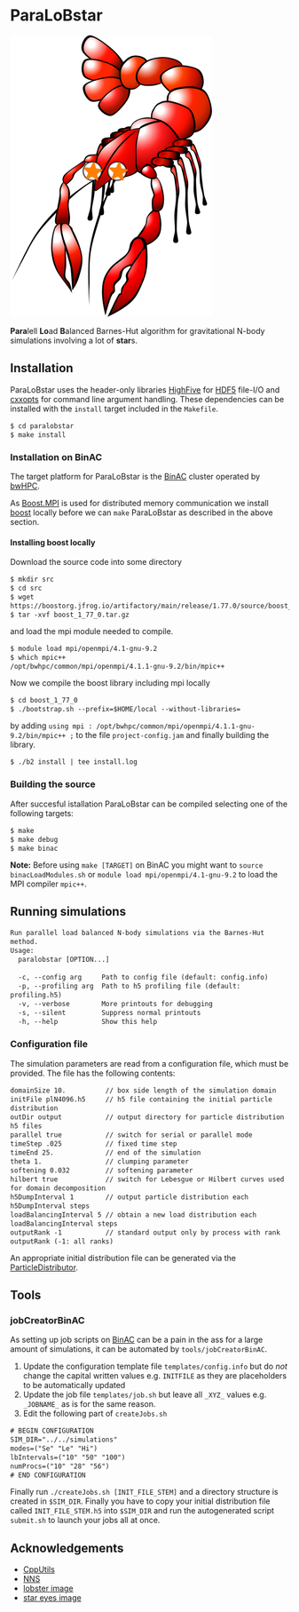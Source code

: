 # ParaLoBstar

![paralobstarIcon](icons/paralobstar.png)

**Para**lell **Lo**ad **B**alanced Barnes-Hut algorithm for gravitational N-body simulations involving a lot of **star**s. 

## Installation

ParaLoBstar uses the header-only libraries [HighFive](https://github.com/BlueBrain/HighFive) for [HDF5](https://www.hdfgroup.org/solutions/hdf5/) file-I/O and [cxxopts](https://github.com/jarro2783/cxxopts) for command line argument handling. These dependencies can be installed with the `install` target included in the `Makefile`. 

```
$ cd paralobstar
$ make install
```

### Installation on BinAC

The target platform for ParaLoBstar is the [BinAC](https://wiki.bwhpc.de/e/Category:BwForCluster_BinAC) cluster operated by [bwHPC](https://www.bwhpc.de/index.html).

As [Boost.MPI](https://www.boost.org/doc/libs/1_77_0/doc/html/mpi.html) is used for distributed memory communication we install [boost](https://www.boost.org/users/history/version_1_77_0.html) locally before we can `make` ParaLoBstar as described in the above section. 

#### Installing boost locally
Download the source code into some directory

```
$ mkdir src
$ cd src
$ wget https://boostorg.jfrog.io/artifactory/main/release/1.77.0/source/boost_1_77_0.tar.gz
$ tar -xvf boost_1_77_0.tar.gz
``` 
and load the mpi module needed to compile.

```
$ module load mpi/openmpi/4.1-gnu-9.2
$ which mpic++
/opt/bwhpc/common/mpi/openmpi/4.1.1-gnu-9.2/bin/mpic++
``` 
Now we compile the boost library including mpi locally

```
$ cd boost_1_77_0
$ ./bootstrap.sh --prefix=$HOME/local --without-libraries=
```
by adding `using mpi : /opt/bwhpc/common/mpi/openmpi/4.1.1-gnu-9.2/bin/mpic++ ;` to the file `project-config.jam` and finally building the library.

```
$ ./b2 install | tee install.log
```

### Building the source
After succesful istallation ParaLoBstar can be compiled selecting one of the following targets:

```
$ make
$ make debug
$ make binac
```
**Note:** Before using `make [TARGET]` on BinAC you might want to `source binacLoadModules.sh` or `module load mpi/openmpi/4.1-gnu-9.2` to load the MPI compiler `mpic++`.

## Running simulations

```
Run parallel load balanced N-body simulations via the Barnes-Hut method.
Usage:
  paralobstar [OPTION...]

  -c, --config arg     Path to config file (default: config.info)
  -p, --profiling arg  Path to h5 profiling file (default: profiling.h5)
  -v, --verbose        More printouts for debugging
  -s, --silent         Suppress normal printouts
  -h, --help           Show this help
```

### Configuration file

The simulation parameters are read from a configuration file, which must be provided. The file has the following contents:

```
domainSize 10.          // box side length of the simulation domain
initFile plN4096.h5     // h5 file containing the initial particle distribution
outDir output           // output directory for particle distribution h5 files
parallel true           // switch for serial or parallel mode
timeStep .025           // fixed time step
timeEnd 25.             // end of the simulation
theta 1.                // clumping parameter
softening 0.032         // softening parameter
hilbert true            // switch for Lebesgue or Hilbert curves used for domain decomposition
h5DumpInterval 1        // output particle distribution each h5DumpInterval steps
loadBalancingInterval 5 // obtain a new load distribution each loadBalancingInterval steps
outputRank -1           // standard output only by process with rank outputRank (-1: all ranks)
``` 
An appropriate initial distribution file can be generated via the [ParticleDistributor](https://github.com/MichaelSt98/ParticleDistributor).

## Tools

### jobCreatorBinAC
As setting up job scripts on [BinAC](https://wiki.bwhpc.de/e/Category:BwForCluster_BinAC) can be a pain in the ass for a large amount of simulations, it can be automated by `tools/jobCreatorBinAC`. 

1. Update the configuration template file `templates/config.info` but do *not* change the capital written values e.g. `INITFILE` as they are placeholders to be automatically updated
2. Update the job file `templates/job.sh` but leave all `_XYZ_` values e.g. `_JOBNAME_`  as is for the same reason.
3. Edit the following part of `createJobs.sh`

```
# BEGIN CONFIGURATION
SIM_DIR="../../simulations"
modes=("Se" "Le" "Hi")
lbIntervals=("10" "50" "100")
numProcs=("10" "28" "56")
# END CONFIGURATION
```
Finally run `./createJobs.sh [INIT_FILE_STEM]` and a directory structure is created in `$SIM_DIR`. Finally you have to copy your initial distribution file called `INIT_FILE_STEM.h5` into `$SIM_DIR` and run the autogenerated script `submit.sh` to launch your jobs all at once. 

## Acknowledgements
- [CppUtils](https://github.com/MichaelSt98/CppUtils)
- [NNS](https://github.com/MichaelSt98/NNS)
- [lobster image](https://pixabay.com/images/id-2027717/)
- [star eyes image](https://pixabay.com/images/id-303363/)